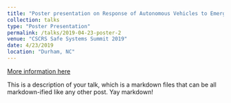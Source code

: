 ```yaml
---
title: "Poster presentation on Response of Autonomous Vehicles to Emergency Vehicles"
collection: talks
type: "Poster Presentation"
permalink: /talks/2019-04-23-poster-2
venue: "CSCRS Safe Systems Summit 2019"
date: 4/23/2019
location: "Durham, NC"
---
```


[More information here](http://example2.com)

This is a description of your talk, which is a markdown files that can be all markdown-ified like any other post. Yay markdown!

